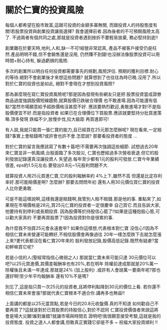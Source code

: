 # 關於仁寶的投資風險


每個人都希望在股市致富,這跟可投資的金額多寡無關,
而跟投資人的持股態度有關!若股票投資與創業投資讓我選擇?
我會選擇前者.因為後者的不可預期風險太高了.
不過兩者有個共同之處,那就是投資者遇到挫折不要輕易放棄,
務必堅持到底!!

創業難在於要天時,地利,人和,缺一不可!經營非常認真,
產品不被客戶接受仍是枉然.產品明明不錯,但不會銷售還是沒用,
仍然賺不到錢!也沒辦法像股票投資可以用時間+耐心持有,
躲過虧損的風險.

多次的創業所以明白任何投資都需要事先的規劃,風險評估.
預期的獲利目標.耐心的等待.絕對不會創業後才來想這些問題?
就算想到了也往往為時已晚.沒用了.所以對於仁寶的投資也是如此,
絕對不會現在才想到投資風險?


那為甚麼現在寫仁寶投資風險呢?那是因為發現有些網友只是把
股票投資當成證劵商品過度強調股價短線趨勢,就算股價已跌破合理價
也不敢進場.因為可能還有低點?當然市場願意給予超跌價格沒甚麼不好.
應該要熱烈歡迎,勇敢進場才對!不是指股價便宜不好.而是指投資者
如果已在合理價位下買股票.應該就要堅持分批買進策略.頂多發現
跌幅不少,放慢步伐,拉大級距 再買進即可!

有人說,我就只能買一張仁寶的能力,且已經買在25元那怎麼辦呢?
現在看來,一定賠錢?事實上會賠錢嗎?或許會也許不會.怎麼說?
那要看投資者的態度 …

對於仁寶的留言我應該寫了有數十篇吧!不需要再次強調這些細節.
試想過去20年來仁寶並非一帆風順,台股面臨了多次股災,
仁寶也歷經過多次營收衰退.但它的股利發放記錄還真沒讓投資人
失望過.每年至少都有1元的股利可發放.仁寶今年業績很差,
eps約1.5元左右.要發出0.8元~1元股利問題不大.

就算投資人用25元買進仁寶,它的股利報酬率約 4%上下,雖然不高
但還是比定存利率好.那可能賠價差啊? 怎麼辦? 那要去問問年初
還有人用30元價位買仁寶的投資人比你更勇敢.

可是不能這樣說啊,這樣我還是賠錢啊,我管別人賠不賠錢.那是他的事.
重點來了,如果現在市場價格是28元,買25元仁寶的投資者一定很慶幸
自己買它.而且告訴大家,他要持有到停利或長期投資.
因為股價等於持股信心罷了!!如果是這種抱股心態,可以勸大家真的
不要再買股票了!因為投資對你是很累的事.

為什麼我不怕買25元會永遠套牢? 如果你這樣想,代表根本對仁寶
沒信心!!因為不相信仁寶未來營運可能轉好,不相信股價會再像過往
20年一樣怎麼跌下去就怎麼漲上來?更代表都沒在看仁寶20年來的
股利發放記錄,股價高低記錄.既然有疑慮?當初幹嘛買它呢?

若是小信的人(聖經常指信心微弱之人) 那就當仁寶未來可能只達
30元價位可以吧?以25元買進價,其價差報酬率也有20%,若在明年
除權前達成那就是20%萬一除權後且未滿一年達成.那就是24%
(加上股利) .或許有人會說萬一要兩年呢?那也還好啊!至少年平均報酬率
還有10%不是嗎?

別忘了,這是指只買一次25元的投資者,且將停利點降到30元的價位上看.
若你還不相信仁寶未來會漲?那就代表仁寶根本不適合你.講再多也無益!!

上面講的都是以25元當買點,若是今日的20.8元收盤價.真的不知道
如何勸自己不要再買了?這就是對於已買股票的持股信心,對於不認同
仁寶投資價值者來說這將會是場大災難!誰對誰錯?就讓市場與時間去
證明吧!我很願意接受考驗,這就是我的投資態度.
投資之道人人都會講,但敢真正實踐它卻是不多 ~
祝福大家投資順利 !!
